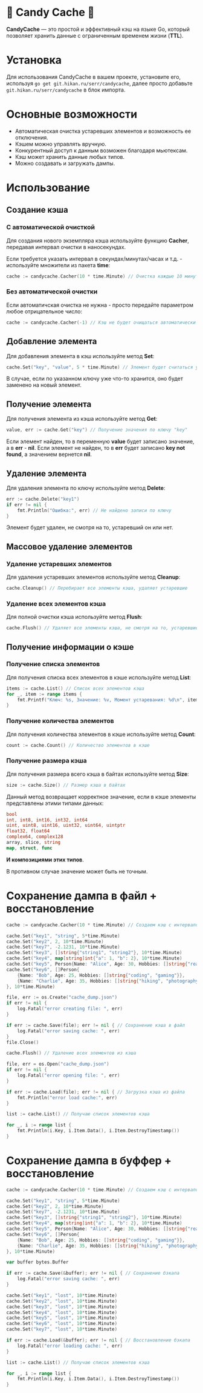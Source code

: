 # :candy: Candy Cache :candy:

**CandyCache** — это простой и эффективный кэш на языке Go, который позволяет хранить данные с ограниченным временем жизни (**TTL**). 

# Установка

Для использования CandyCache в вашем проекте, установите его, используя ```go get git.hikan.ru/serr/candycache```, далее просто добавьте ```git.hikan.ru/serr/candycache``` в блок импорта.

# Основные возможности

- Автоматическая очистка устаревших элементов и возможность ее отключения.
- Кэшем можно управлять вручную.
- Конкурентный доступ к данным возможен благодаря мьютексам.
- Кэш может хранить данные любых типов.
- Можно создавать и загружать дампы.

# Использование

## Создание кэша

### С автоматической очисткой

Для создания нового экземпляра кэша используйте функцию **Cacher**, передавая интервал очистки в наносекундах.

Если требуется указать интервал в секундах/минутах/часах и т.д. - используйте множители из пакета **time**:
```go
cache := candycache.Cacher(10 * time.Minute) // Очистка каждые 10 минут
```

### Без автоматической очистки

Если автоматичская очистка не нужна - просто передайте параметром любое отрицательное число:

```go
cache := candycache.Cacher(-1) // Кэш не будет очищаться автоматически
```

## Добавление элемента

Для добавления элемента в кэш используйте метод **Set**:
```go
cache.Set("key", "value", 5 * time.Minute) // Элемент будет считаться устаревшим через 5 минут
```
В случае, если по указанном ключу уже что-то хранится, оно будет заменено на новый элемент.

## Получение элемента

Для получения элемента из кэша используйте метод **Get**:

```go
value, err := cache.Get("key") // Получение значения по ключу "key"
```
Если элемент найден, то в переменную **value** будет записано значение, а в **err** - **nil**. Если элемент не найден, то в **err** будет записано **key not found**, а значением вернется **nil**.

## Удаление элемента

Для удаления элемента по ключу используйте метод **Delete**:

```go
err := cache.Delete("key1")
if err != nil {
    fmt.Println("Ошибка:", err) // Не найдено записи по ключу
}
```

Элемент будет удален, не смотря на то, устаревший он или нет.

## Массовое удаление элементов

### Удаление устаревших элементов

Для удаления устаревших элементов используйте метод **Cleanup**:

```go
cache.Cleanup() // Перебирает все элементы кэша, удаляет устаревшие
```

### Удаление всех элементов кэша

Для полной очистки кэша используйте метод **Flush**:

```go
cache.Flush() // Удаляет все элементы кэша, не смотря на то, устаревшие они или нет
```

## Получение информации о кэше

### Получение списка элементов

Для получения списка всех элементов в кэше используйте метод **List**:

```go
items := cache.List() // Список всех элементов кэша
for _, item := range items {
    fmt.Printf("Ключ: %s, Значение: %v, Момент устаревания: %d\n", item.Key, item.Item.Data(), item.Item.DestroyTimestamp())
}
```

### Получение количества элементов

Для получения количества элементов в кэше используйте метод **Count**:

```go
count := cache.Count() // Количество элементов в кэше
```

### Получение размера кэша

Для получения размера всего кэша в байтах используйте метод **Size**:

```go
size := cache.Size() // Размер кэша в байтах
```

Данный метод возвращает корректное значение, если в кэше элементы представлены этими типами данных:

```go
bool
int, int8, int16, int32, int64
uint, uint8, uint16, uint32, uint64, uintptr
float32, float64
complex64, complex128
array, slice, string
map, struct, func
```

**И композициями этих типов**.

В противном случае значение может быть не точным.

# Сохранение дампа в файл + восстановление

```go
cache := candycache.Cacher(10 * time.Minute) // Создаем кэш с интервалом очистки 10 минут

cache.Set("key1", "string", 5*time.Minute)
cache.Set("key2", 2, 10*time.Minute)
cache.Set("key7", -2.1231, 10*time.Minute)
cache.Set("key3", []string{"string1", "string2"}, 10*time.Minute)
cache.Set("key4", map[string]int{"a": 1, "b": 2}, 10*time.Minute)
cache.Set("key5", Person{Name: "Alice", Age: 30, Hobbies: []string{"reading", "swimming"}}, 10*time.Minute)
cache.Set("key6", []Person{
    {Name: "Bob", Age: 25, Hobbies: []string{"coding", "gaming"}},
    {Name: "Charlie", Age: 35, Hobbies: []string{"hiking", "photography"}},
}, 10*time.Minute)

file, err := os.Create("cache_dump.json")
if err != nil {
    log.Fatal("error creating file: ", err)
}

if err := cache.Save(file); err != nil { // Сохранение кэша в файл
    log.Fatal("error saving cache: ", err)
}
file.Close()

cache.Flush() // Удаление всех элементов из кэша

file, err = os.Open("cache_dump.json")
if err != nil {
    log.Fatal("error opening file: ", err)
}

if err := cache.Load(file); err != nil { // Загрузка кэша из файла
    fmt.Println("error load cache:", err)
}

list := cache.List() // Получаю список элементов кэша

for _, i := range list {
    fmt.Println(i.Key, i.Item.Data(), i.Item.DestroyTimestamp())
}
```

# Сохранение дампа в буффер + восстановление

```go
cache := candycache.Cacher(10 * time.Minute) // Создаем кэш с интервалом очистки 10 минут

cache.Set("key1", "string", 5*time.Minute)
cache.Set("key2", 2, 10*time.Minute)
cache.Set("key7", -2.1231, 10*time.Minute)
cache.Set("key3", []string{"string1", "string2"}, 10*time.Minute)
cache.Set("key4", map[string]int{"a": 1, "b": 2}, 10*time.Minute)
cache.Set("key5", Person{Name: "Alice", Age: 30, Hobbies: []string{"reading", "swimming"}}, 10*time.Minute)
cache.Set("key6", []Person{
    {Name: "Bob", Age: 25, Hobbies: []string{"coding", "gaming"}},
    {Name: "Charlie", Age: 35, Hobbies: []string{"hiking", "photography"}},
}, 10*time.Minute)

var buffer bytes.Buffer

if err := cache.Save(&buffer); err != nil { // Сохранение бэкапа
    log.Fatal("error saving cache: ", err)
}

cache.Set("key1", "lost", 10*time.Minute)
cache.Set("key2", "lost", 10*time.Minute)
cache.Set("key3", "lost", 10*time.Minute)
cache.Set("key4", "lost", 10*time.Minute)
cache.Set("key5", "lost", 10*time.Minute)
cache.Set("key6", "lost", 10*time.Minute)
cache.Set("key7", "lost", 10*time.Minute)

if err := cache.Load(&buffer); err != nil { // Восстановление бэкапа
    log.Fatal("error loading cache: ", err)
}

list := cache.List() // Получаю список элементов кэша

for _, i := range list {
    fmt.Println(i.Key, i.Item.Data(), i.Item.DestroyTimestamp())
}
```